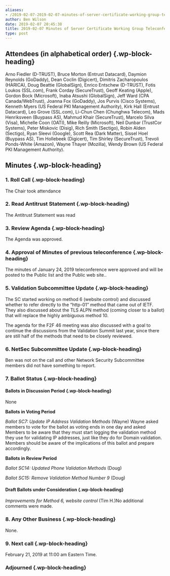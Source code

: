 ```yaml
---
aliases:
- /2019-02-07-2019-02-07-minutes-of-server-certificate-working-group-teleconference/
author: Ben Wilson
date: 2019-02-07 20:45:38
title: 2019-02-07 Minutes of Server Certificate Working Group Teleconference
type: post
---
```


## Attendees (in alphabetical order) {.wp-block-heading}

Arno Fiedler (D-TRUST), Bruce Morton (Entrust Datacard), Daymion Reynolds (GoDaddy), Dean Coclin (Digicert), Dimitris Zacharopoulos (HARICA), Doug Beattie (GlobalSign), Enrico Entschew (D-TRUST), Fotis Loukos (SSL.com), Frank Corday (SecureTrust), Geoff Keating (Apple), Gordon Bock (Microsoft), Inaba Atsushi (GlobalSign), Jeff Ward (CPA Canada/WebTrust), Joanna Fox (GoDaddy), Jos Purvis (Cisco Systems), Kenneth Myers (US Federal PKI Management Authority), Kirk Hall (Entrust Datacard), Leo Grove (SSL.com), Li-Chun Chen (Chunghwa Telecom), Mads Henriksveen (Buypass AS), Mahmud Khair (SecureTrust), Marcelo Silva (Visa), Michelle Coon (OATI), Mike Reilly (Microsoft), Neil Dunbar (TrustCor Systems), Peter Miskovic (Disig), Rich Smith (Sectigo), Robin Alden (Sectigo), Ryan Sleevi (Google), Scott Rea (Dark Matter), Sissel Hoel (Buypass AS), Tim Hollebeek (Digicert), Tim Shirley (SecureTrust), Trevoli Ponds-White (Amazon), Wayne Thayer (Mozilla), Wendy Brown (US Federal PKI Management Authority).

## Minutes {.wp-block-heading}

### 1. Roll Call {.wp-block-heading}

The Chair took attendance

### 2. Read Antitrust Statement {.wp-block-heading}

The Antitrust Statement was read

### 3. Review Agenda {.wp-block-heading}

The Agenda was approved.

### 4. Approval of Minutes of previous teleconference {.wp-block-heading}

The minutes of January 24, 2019 teleconference were approved and will be posted to the Public list and the Public web site..

### 5. Validation Subcommittee Update {.wp-block-heading}

The SC started working on method 6 (website control) and discussed whether to refer directly to the “http-01” method that came out of IETF. They also discussed about the TLS ALPN method (coming closer to a ballot) that will replace the highly ambiguous method 10.

The agenda for the F2F 46 meeting was also discussed with a goal to continue the discussions from the Validation Summit last year, since there are still half of the methods that need to be closely reviewed.

### 6. NetSec Subcommittee Update {.wp-block-heading}

Ben was not on the call and other Network Security Subcommittee members did not have something to report.

### 7. Ballot Status {.wp-block-heading}

#### Ballots in Discussion Period {.wp-block-heading}

None

**Ballots in Voting Period**

_Ballot SC7: Update IP Address Validation Methods_ (Wayne)
Wayne asked members to vote for the ballot as voting ends in one day and asked Members to be aware that they must start logging the validation method they use for validating IP addresses, just like they do for Domain validation. Members should be aware of the implications of this ballot and prepare accordingly.

**Ballots in Review Period**

_Ballot SC14: Updated Phone Validation Methods_ (Doug)

_Ballot SC15: Remove Validation Method Number 9_ (Doug)

#### Draft Ballots under Consideration {.wp-block-heading}

_Improvements for Method 6, website control_ (Tim H.)No additional comments were made.

### 8. Any Other Business {.wp-block-heading}

None.

### 9. Next call {.wp-block-heading}

February 21, 2019 at 11:00 am Eastern Time.

### Adjourned {.wp-block-heading}